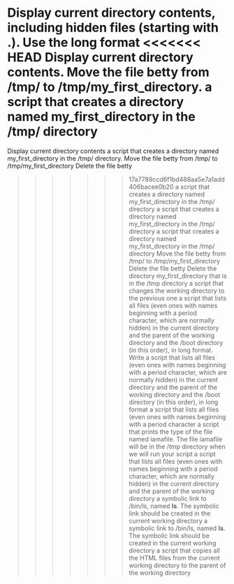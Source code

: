 Display current directory contents, including hidden files (starting with .). Use the long format
<<<<<<< HEAD
Display current directory contents.
Move the file betty from /tmp/ to /tmp/my_first_directory.
a script that creates a directory named my_first_directory in the /tmp/ directory
=======
Display current directory contents
 a script that creates a directory named my_first_directory in the /tmp/ directory.
Move the file betty from /tmp/ to /tmp/my_first_directory
Delete the file betty
>>>>>>> 17a7789ccd6f1bd488aa5e7a1add406bacee0b20
a script that creates a directory named my_first_directory in the /tmp/ directory
a script that creates a directory named my_first_directory in the /tmp/ directory
a script that creates a directory named my_first_directory in the /tmp/ directory
Move the file betty from /tmp/ to /tmp/my_first_directory
Delete the file betty
Delete the directory my_first_directory that is in the /tmp directory
a script that changes the working directory to the previous one
a script that lists all files (even ones with names beginning with a period character, which are normally hidden) in the current directory and the parent of the working directory and the /boot directory (in this order), in long format.
Write a script that lists all files (even ones with names beginning with a period character, which are normally hidden) in the current directory and the parent of the working directory and the /boot directory (in this order), in long format
a script that lists all files (even ones with names beginning with a period character
a script that prints the type of the file named iamafile. The file iamafile will be in the /tmp directory when we will run your script
a script that lists all files (even ones with names beginning with a period character, which are normally hidden) in the current directory and the parent of the working directory
a symbolic link to /bin/ls, named __ls__. The symbolic link should be created in the current working directory
 a symbolic link to /bin/ls, named __ls__. The symbolic link should be created in the current working directory
a script that copies all the HTML files from the current working directory to the parent of the working directory
